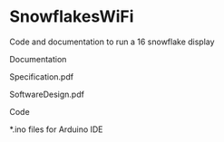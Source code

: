 # SnowflakesWiFi

Code and documentation to run a 16 snowflake display

Documentation

  Specification.pdf

  SoftwareDesign.pdf

Code

  *.ino files for Arduino IDE
